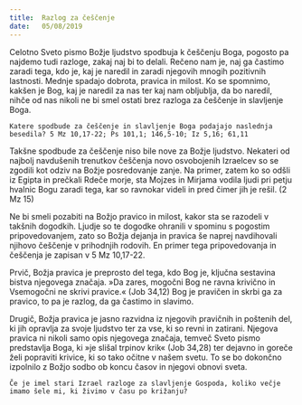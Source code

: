 ```yaml
---
title:  Razlog za češčenje
date:   05/08/2019
---
```


Celotno Sveto pismo Božje ljudstvo spodbuja k češčenju Boga, pogosto pa najdemo tudi razloge, zakaj naj bi to delali. Rečeno nam je, naj ga častimo zaradi tega, kdo je, kaj je naredil in zaradi njegovih mnogih pozitivnih lastnosti. Mednje spadajo dobrota, pravica in milost. Ko se spomnimo, kakšen je Bog, kaj je naredil za nas ter kaj nam obljublja, da bo naredil, nihče od nas nikoli ne bi smel ostati brez razloga za češčenje in slavljenje Boga.

`Katere spodbude za češčenje in slavljenje Boga podajajo naslednja besedila? 5 Mz 10,17-22; Ps 101,1; 146,5-10; Iz 5,16; 61,11`

Takšne spodbude za češčenje niso bile nove za Božje ljudstvo. Nekateri od najbolj navdušenih trenutkov češčenja novo osvobojenih Izraelcev so se zgodili kot odziv na Božje posredovanje zanje. Na primer, zatem ko so odšli iz Egipta in prečkali Rdeče morje, sta Mojzes in Mirjama vodila ljudi pri petju hvalnic Bogu zaradi tega, kar so ravnokar videli in pred čimer jih je rešil. (2 Mz 15)

Ne bi smeli pozabiti na Božjo pravico in milost, kakor sta se razodeli v takšnih dogodkih. Ljudje so te dogodke ohranili v spominu s pogostim pripovedovanjem, zato so Božja dejanja in pravica še naprej navdihovali njihovo češčenje v prihodnjih rodovih. En primer tega pripovedovanja in češčenja je zapisan v 5 Mz 10,17-22.

Prvič, Božja pravica je preprosto del tega, kdo Bog je, ključna sestavina bistva njegovega značaja. »Da zares, mogočni Bog ne ravna krivično in Vsemogočni ne skrivi pravice.« (Job 34,12) Bog je pravičen in skrbi ga za pravico, to pa je razlog, da ga častimo in slavimo.

Drugič, Božja pravica je jasno razvidna iz njegovih pravičnih in poštenih del, ki jih opravlja za svoje ljudstvo ter za vse, ki so revni in zatirani. Njegova pravica ni nikoli samo opis njegovega značaja, temveč Sveto pismo predstavlja Boga, ki »je slišal trpinov krik« (Job 34,28) ter dejavno in goreče želi popraviti krivice, ki so tako očitne v našem svetu. To se bo dokončno izpolnilo z Božjo sodbo ob koncu časov in njegovi obnovi sveta.

`Če je imel stari Izrael razloge za slavljenje Gospoda, koliko večje imamo šele mi, ki živimo v času po križanju?`
